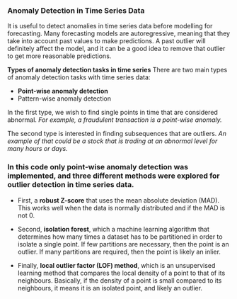 ### Anomaly Detection in Time Series Data 

It is useful to detect anomalies in time series data before modelling for forecasting. Many forecasting models are autoregressive, meaning that they take into account past values to make predictions. A past outlier will definitely affect the model, and it can be a good idea to remove that outlier to get more reasonable predictions.

**Types of anomaly detection tasks in time series**
There are two main types of anomaly detection tasks with time series data:

* **Point-wise anomaly detection**
* Pattern-wise anomaly detection

In the first type, we wish to find single points in time that are considered abnormal. *For example, a fraudulent transaction is a point-wise anomaly.*

The second type is interested in finding subsequences that are outliers. *An example of that could be a stock that is trading at an abnormal level for many hours or days.*


### In this code only point-wise anomaly detection was implemented, and three different methods were explored for outlier detection in time series data.

* First, a **robust Z-score** that uses the mean absolute deviation (MAD). This works well when the data is normally distributed and if the MAD is not 0.

* Second, **isolation forest**, which a machine learning algorithm that determines how many times a dataset has to be partitioned in order to isolate a single point. If few partitions are necessary, then the point is an outlier. If many partitions are required, then the point is likely an inlier.

* Finally, **local outlier factor (LOF) method**, which is an unsupervised learning method that compares the local density of a point to that of its neighbours. Basically, if the density of a point is small compared to its neighbours, it means it is an isolated point, and likely an outlier.
